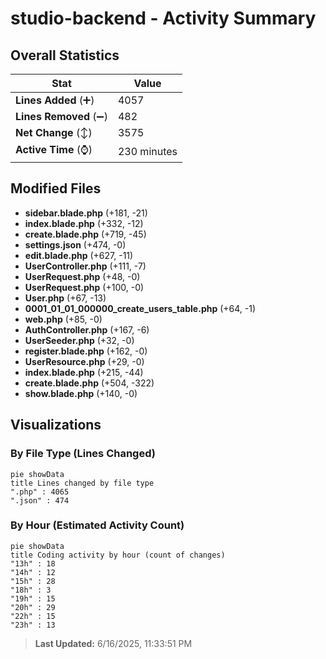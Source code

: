 # studio-backend - Activity Summary 

## Overall Statistics

| Stat                   | Value                                                             |
| ---------------------- | ----------------------------------------------------------------- |
| **Lines Added** (➕)   | 4057                                          |
| **Lines Removed** (➖) | 482                                        |
| **Net Change** (↕)    | 3575                |
| **Active Time** (⌚)   | 230 minutes |


## Modified Files
- **sidebar.blade.php** (+181, -21)
- **index.blade.php** (+332, -12)
- **create.blade.php** (+719, -45)
- **settings.json** (+474, -0)
- **edit.blade.php** (+627, -11)
- **UserController.php** (+111, -7)
- **UserRequest.php** (+48, -0)
- **UserRequest.php** (+100, -0)
- **User.php** (+67, -13)
- **0001_01_01_000000_create_users_table.php** (+64, -1)
- **web.php** (+85, -0)
- **AuthController.php** (+167, -6)
- **UserSeeder.php** (+32, -0)
- **register.blade.php** (+162, -0)
- **UserResource.php** (+29, -0)
- **index.blade.php** (+215, -44)
- **create.blade.php** (+504, -322)
- **show.blade.php** (+140, -0)

## Visualizations

### By File Type (Lines Changed)

```mermaid
pie showData
title Lines changed by file type
".php" : 4065
".json" : 474
```

### By Hour (Estimated Activity Count)

```mermaid
pie showData
title Coding activity by hour (count of changes)
"13h" : 18
"14h" : 12
"15h" : 28
"18h" : 3
"19h" : 15
"20h" : 29
"22h" : 15
"23h" : 13
```


> **Last Updated:** 6/16/2025, 11:33:51 PM